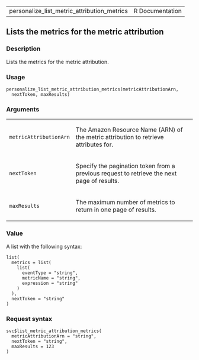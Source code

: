 <table style="width: 100%;">
<tbody>
<tr class="odd">
<td>personalize_list_metric_attribution_metrics</td>
<td style="text-align: right;">R Documentation</td>
</tr>
</tbody>
</table>

## Lists the metrics for the metric attribution

### Description

Lists the metrics for the metric attribution.

### Usage

    personalize_list_metric_attribution_metrics(metricAttributionArn,
      nextToken, maxResults)

### Arguments

<table>
<colgroup>
<col style="width: 35%" />
<col style="width: 65%" />
</colgroup>
<tbody>
<tr class="odd">
<td><code
id="personalize_list_metric_attribution_metrics_:_metricAttributionArn">metricAttributionArn</code></td>
<td><p>The Amazon Resource Name (ARN) of the metric attribution to
retrieve attributes for.</p></td>
</tr>
<tr class="even">
<td><code
id="personalize_list_metric_attribution_metrics_:_nextToken">nextToken</code></td>
<td><p>Specify the pagination token from a previous request to retrieve
the next page of results.</p></td>
</tr>
<tr class="odd">
<td><code
id="personalize_list_metric_attribution_metrics_:_maxResults">maxResults</code></td>
<td><p>The maximum number of metrics to return in one page of
results.</p></td>
</tr>
</tbody>
</table>

### Value

A list with the following syntax:

    list(
      metrics = list(
        list(
          eventType = "string",
          metricName = "string",
          expression = "string"
        )
      ),
      nextToken = "string"
    )

### Request syntax

    svc$list_metric_attribution_metrics(
      metricAttributionArn = "string",
      nextToken = "string",
      maxResults = 123
    )
